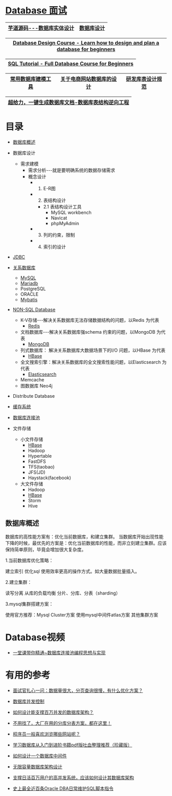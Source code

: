 # [Database 面试](https://github.com/stevenli91748/Database/blob/master/Interview.md)

[芋道源码---数据库实体设计](http://svip.iocoder.cn/categories/%E6%95%B0%E6%8D%AE%E5%BA%93%E5%AE%9E%E4%BD%93%E8%AE%BE%E8%AE%A1/)|[数据库设计](https://www.cnblogs.com/zping/category/147365.html)|
---|---|

[Database Design Course - Learn how to design and plan a database for beginners](https://www.youtube.com/watch?v=ztHopE5Wnpc&t=43s)|
---|

[SQL Tutorial - Full Database Course for Beginners](https://www.youtube.com/watch?v=HXV3zeQKqGY)|
---|

[常用数据库建模工具](https://blog.csdn.net/wren2004/article/details/79554817)|[关于电商网站数据库的设计](https://www.zhihu.com/question/27607346)|[研发库表设计规范](https://www.jianshu.com/p/4b0d82c817fa)|
---|---|---|

[超给力，一键生成数据库文档-数据库表结构逆向工程](http://www.zimug.com/java/spring/%e8%b6%85%e7%bb%99%e5%8a%9b%ef%bc%8c%e4%b8%80%e9%94%ae%e7%94%9f%e6%88%90%e6%95%b0%e6%8d%ae%e5%ba%93%e6%96%87%e6%a1%a3-%e6%95%b0%e6%8d%ae%e5%ba%93%e8%a1%a8%e7%bb%93%e6%9e%84%e9%80%86%e5%90%91%e5%b7%a5/.html)|
---|



# 目录
* [数据库概述](#数据库概述)
* 数据库设计
  * 需求建模
    * 需求分析---就是要明确系统的数据存储需求
    * 概念设计
      * 1. E-R图
      * 2. 表结构设计
        * 2.1  表结构设计工具
          * MySQL workbench
          * Navicat
          * phpMyAdmin
      * 3. 列的约束，限制
      * 4. 索引的设计

* [JDBC](https://github.com/stevenli91748/Database/blob/master/JDBC/README.md)
* [关系数据库](https://github.com/stevenli91748/Database/blob/master/关系数据库/README.md)
  * [MySQL](https://github.com/stevenli91748/Database/blob/master/MySQL/README.md)
  * [Mariadb](https://github.com/stevenli91748/Database/blob/master/Mariadb/README.md)
  * PostgreSQL
  * ORACLE
  * [Mybatis](https://github.com/stevenli91748/Database/blob/master/Mybatis/README.md)
* [NON-SQL Database](https://github.com/stevenli91748/System-Design/blob/master/High%20performance%20architecture/NoSQL数据库集群.md)
  * K-V存储---解决关系数据库无法存储数据结构的问题，以Redis 为代表
    * [Redis](https://github.com/stevenli91748/Database/blob/master/Redis/README.md)
  * 文档数据库---解决关系数据库强schema 约束的问题，以MongoDB 为代表
    * [MongoDB](https://github.com/stevenli91748/Database/blob/master/MongoDB/README.md)  
  * 列式数据库： 解决关系数据库大数据场景下的I/O 问题，以HBase 为代表
    * [HBase](https://github.com/stevenli91748/Database/blob/master/HBase/README.md)
  * 全文搜索引擎：解决关系数据库的全文搜索性能问题，以Elasticsearch 为代表
    * [Elasticsearch](https://github.com/stevenli91748/Database/blob/master/Elasticsearch/README.md)
  * Memcache
  * 图数据库 Neo4j
* Distribute Database
* [缓存系统](https://github.com/stevenli91748/Database/blob/master/缓存系统/README.md)
* [数据库连接池](https://github.com/stevenli91748/Database/blob/master/%E6%95%B0%E6%8D%AE%E5%BA%93%E8%BF%9E%E6%8E%A5%E6%B1%A0/README.md)
* 文件存储
  * 小文件存储
    * [HBase](https://github.com/stevenli91748/Database/blob/master/HBase/README.md)
    * Hadoop
    * Hypertable
    * FastDFS
    * TFS(taobao)
    * JFS(JD)
    * Haystack(facebook)
  * 大文件存储
    * Hadoop
    * [HBase](https://github.com/stevenli91748/Database/blob/master/HBase/README.md)
    * Storm
    * Hive
## 数据库概述

数据库的高性能方案有：优化当前数据库，和建立集群。
当数据库开始出现性能下降的时候，最优先的方案是：优化当前数据库的性能，而非立刻建立集群。应该保持简单原则，毕竟会增加很大复杂度。

1.当前数据库优化策略：

建立索引
优化sql
使用效率更高的操作方式。如大量数据批量插入。

2.建立集群：

读写分离
从库的负载均衡
分片、分库、分表（sharding）

3.mysql集群搭建方案：

使用官方推荐：Mysql Cluster方案
使用mysql中间件atlas方案
其他集群方案

# Database视频

 * [一堂课带你精通~数据库连接池编程思想与实现](https://www.bilibili.com/video/av58455529)

# 有用的参考
 * [面试官扎心一问：数据量很大，分页查询很慢，有什么优化方案？](https://zhuanlan.zhihu.com/p/169599922?utm_source=wechat_session&utm_medium=social&utm_oi=991812777480134656&utm_content=first)
 * [数据库并发控制](https://zhuanlan.zhihu.com/p/168672853?utm_source=wechat_session&utm_medium=social&utm_oi=991812777480134656&utm_content=first)
 * [如何设计能支撑百万并发的数据库架构？](http://www.52im.net/thread-2510-1-1.html)
 * [不用找了，大厂在用的分库分表方案，都在这里！](https://www.jianshu.com/p/5b2bb76d26d6)
 * [程序员一般喜欢浏览哪些网站呢？](https://www.zhihu.com/question/283272958/answer/598956527?utm_source=wechat_session&utm_medium=social&utm_oi=991812777480134656)
* [学习数据库从入门到进阶书籍pdf版吐血整理推荐（珍藏版）](https://pymlovelyq.github.io/2018/10/12/database/)

* [如何设计一个数据库中间件](https://mp.weixin.qq.com/s?__biz=MjM5MzA1Mzc3Nw==&mid=2247483731&idx=1&sn=becba16988f25998d910bc27016de015&chksm=a69dac6d91ea257bea56e75e41c5fd06a3dee892c2a2f57e22202402b68931463adf471bcb13&scene=21#wechat_redirect)

* [无限容量数据库架构设计](https://mp.weixin.qq.com/s?__biz=MjM5ODYxMDA5OQ==&mid=2651960378&idx=1&sn=971a8db3251a232e3feeb7ff6235c96b&chksm=bd2d01e68a5a88f0f05c184340bcda81125ed1de772b35ef12b34c1f5f81c7b5a60cb8047f3c&scene=25#wechat_redirect)

* [支撑日活百万用户的高并发系统，应该如何设计其数据库架构](https://juejin.im/post/5c6a9f25518825787e69e70a)
* [史上最全近百条Oracle DBA日常维护SQL脚本指令](https://mp.weixin.qq.com/s?__biz=MjM5MDAxOTk2MQ==&mid=2650281305&idx=1&sn=0acc5cd128667d9bd21eabd90bfcc90d&chksm=be478d4f893004596a9c203d43184f7aa74f64955f9f3659dc206a06233a6fdd2c3217d49958&scene=21#wechat_redirect)
